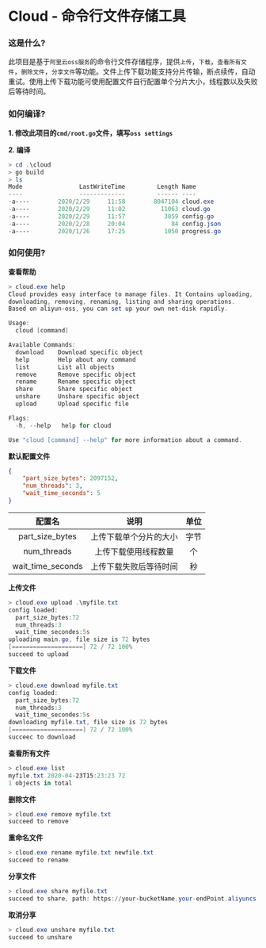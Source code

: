 # Cloud - 命令行文件存储工具

### 这是什么?

此项目是基于`阿里云oss服务`的命令行文件存储程序，提供`上传`，`下载`，`查看所有文件`，`删除文件`，`分享文件`等功能。文件上传下载功能支持分片传输，断点续传，自动重试。使用上传下载功能可使用配置文件自行配置单个分片大小，线程数以及失败后等待时间。

### 如何编译?

**1. 修改此项目的`cmd/root.go`文件，填写`oss settings`**

**2. 编译**

```powershell
> cd .\cloud
> go build
> ls
Mode                LastWriteTime         Length Name
----                -------------         ------ ----
-a----        2020/2/29     11:58        8047104 cloud.exe
-a----        2020/2/29     11:02          11063 cloud.go
-a----        2020/2/29     11:57           3059 config.go
-a----        2020/2/28     20:04             84 config.json
-a----        2020/1/26     17:25           1050 progress.go
```

### 如何使用?

**查看帮助**

```powershell
> cloud.exe help
Cloud provides easy interface to manage files. It Contains uploading,
downloading, removing, renaming, listing and sharing operations.
Based on aliyun-oss, you can set up your own net-disk rapidly.

Usage:
  cloud [command]

Available Commands:
  download    Download specific object
  help        Help about any command
  list        List all objects
  remove      Remove specific object
  rename      Rename specific object
  share       Share specific object
  unshare     Unshare specific object
  upload      Upload specific file

Flags:
  -h, --help   help for cloud

Use "cloud [command] --help" for more information about a command.

```

**默认配置文件**

```json
{
    "part_size_bytes": 2097152,
    "num_threads": 3,
    "wait_time_seconds": 5
}
```

|      配置名       |          说明          | 单位 |
| :---------------: | :--------------------: | :--: |
|  part_size_bytes  | 上传下载单个分片的大小 | 字节 |
|    num_threads    |  上传下载使用线程数量  |  个  |
| wait_time_seconds | 上传下载失败后等待时间 |  秒  |

**上传文件**

```powershell
> cloud.exe upload .\myfile.txt
config loaded:
  part_size_bytes:72
  num_threads:3
  wait_time_secondes:5s
uploading main.go, file size is 72 bytes
[====================] 72 / 72 100%
succeed to upload
```

**下载文件**

```powershell
> cloud.exe download myfile.txt
config loaded:
  part_size_bytes:72
  num_threads:3
  wait_time_secondes:5s
downloading myfile.txt, file size is 72 bytes
[====================] 72 / 72 100%
succeec to download
```

**查看所有文件**

```powershell
> cloud.exe list
myfile.txt 2020-04-23T15:23:23 72
1 objects in total
```

**删除文件**

```powershell
> cloud.exe remove myfile.txt
succeed to remove
```

**重命名文件**

```powershell
> cloud.exe rename myfile.txt newfile.txt
succeed to rename
```

**分享文件**

```powershell
> cloud.exe share myfile.txt
succeed to share, path: https://your-bucketName.your-endPoint.aliyuncs.com/myfile.txt
```

**取消分享**

```powershell
> cloud.exe unshare myfile.txt
succeed to unshare
```